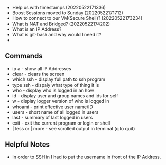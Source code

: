 * Help us with timestamps (20220522171336)
* Boost Sessions moved to Sunday (20220522171712)
* How to connect to our VM(Secure Shell)? (20220522173234)
* What is NAT and Bridged? (20220522174202)
* What is an IP Address?
* What is git-bash and why would I need it?
* 

## Commands

* ip a - show all IP Addresses
* clear - clears the screen
* which ssh - display full path to ssh program
* type ssh - dispaly what type of thing it is 
* who - display who is logged in an how
* id - display user and group names and ids for self
* w - display logger version of who is logged in
* whoami - print effective user name/ID
* users - short name of all logged in users
* last - summary of last logged in users
* exit - exit the current program or login or shell
* | less or | more - see scrolled output in terminal (q to quit)

## Helpful Notes

* In order to SSH in I had to put the username in front of the IP Address.
